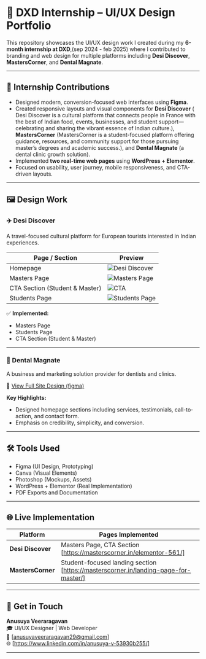 # 🎨 DXD Internship – UI/UX Design Portfolio

This repository showcases the UI/UX design work I created during my **6-month internship at DXD**,(sep 2024 - feb 2025) where I contributed to branding and web design for multiple platforms including **Desi Discover**, **MastersCorner**, and **Dental Magnate**.

---

## 📌 Internship Contributions

- Designed modern, conversion-focused web interfaces using **Figma**.
- Created responsive layouts and visual components for **Desi Discover** ( Desi Discover is a cultural platform that connects people in France with the best of Indian food, events, businesses, and student support—celebrating and sharing the vibrant essence of Indian culture.), **MastersCorner** (MastersCorner is a student-focused platform offering guidance, resources, and community support for those pursuing master’s degrees and academic success.), and **Dental Magnate** (a dental clinic growth solution).
- Implemented **two real-time web pages** using **WordPress + Elementor**.
- Focused on usability, user journey, mobile responsiveness, and CTA-driven layouts.

---

## 🖼️ Design Work

### ✈️ Desi Discover

A travel-focused cultural platform for European tourists interested in Indian experiences.

| Page / Section       | Preview                            |
|----------------------|-------------------------------------|
| Homepage             | ![Desi Discover](https://www.figma.com/design/2ItWKWNBDGl2Dw0q2GUych/Desi-discover?node-id=201-116&t=P5j5lFlmjnamwjOu-1) |
| Masters Page         | ![Masters Page](https://www.figma.com/design/KnsnLtwi66Lt2xmWlwHqGP/Master-s-Page?node-id=0-1&t=1kYAjzQNwYuamYBV-1) |
| CTA Section (Student & Master) | ![CTA](https://www.figma.com/design/aJWHtmWk5BlAugeGVG6EMj/CTA-Section-for--Student-and-master?node-id=7-23&t=P7f0scAfkj8j09lR-1) |
| Students Page        | ![Students Page](https://www.figma.com/design/5KOWG7Ga4lBaMwNPWx2qBb/landing-page-for-students?node-id=0-1&t=bDd7bF5npCQoKIOb-1) |

✅ **Implemented:**  
- Masters Page
- Students Page
- CTA Section (Student & Master)

---

### 🦷 Dental Magnate

A business and marketing solution provider for dentists and clinics.

📄 [View Full Site Design (figma)](https://www.figma.com/design/Qa5dTTJj2CiAOJck5Bmv1m/Dental-Magnate?node-id=0-1&t=Vp2Dy0bVPkNYZeO4-1)

**Key Highlights:**
- Designed homepage sections including services, testimonials, call-to-action, and contact form.
- Emphasis on credibility, simplicity, and conversion.

---

## 🛠 Tools Used

- Figma (UI Design, Prototyping)
- Canva (Visual Elements)
- Photoshop (Mockups, Assets)
- WordPress + Elementor (Real Implementation)
- PDF Exports and Documentation

---

## 🌐 Live Implementation

| Platform        | Pages Implemented                            |
|-----------------|----------------------------------------------|
| **Desi Discover**  | Masters Page, CTA Section  [https://masterscorner.in/elementor-561/]                  |
| **MastersCorner**  | Student-focused landing section [https://masterscorner.in/landing-page-for-master/]          |

---

## 🔗 Get in Touch

**Anusuya Veeraragavan**  
🎓 UI/UX Designer | Web Developer  
📧 [anusuyaveeraragavan29@gmail.com]  
🌐 [https://www.linkedin.com/in/anusuya-v-53930b255/]  

---

